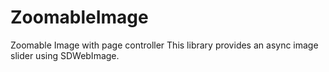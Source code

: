 # ZoomableImage
Zoomable Image with page controller
This library provides an async image slider using SDWebImage.
